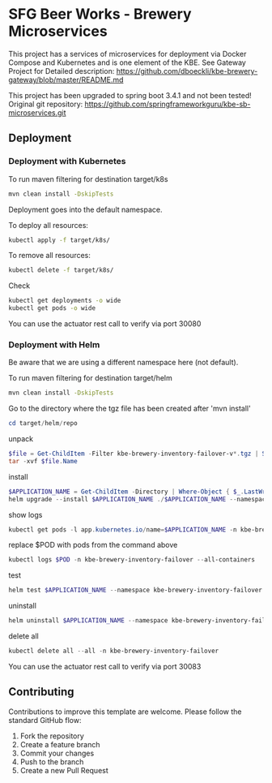 # SFG Beer Works - Brewery Microservices

This project has a services of microservices for deployment via Docker Compose and Kubernetes and is one element of the KBE.
See Gateway Project for Detailed description:
https://github.com/dboeckli/kbe-brewery-gateway/blob/master/README.md

This project has been upgraded to spring boot 3.4.1 and not been tested!
Original git repository: https://github.com/springframeworkguru/kbe-sb-microservices.git

## Deployment

### Deployment with Kubernetes

To run maven filtering for destination target/k8s
```bash
mvn clean install -DskipTests 
```

Deployment goes into the default namespace.

To deploy all resources:
```bash
kubectl apply -f target/k8s/
```

To remove all resources:
```bash
kubectl delete -f target/k8s/
```

Check
```bash
kubectl get deployments -o wide
kubectl get pods -o wide
```

You can use the actuator rest call to verify via port 30080

### Deployment with Helm

Be aware that we are using a different namespace here (not default).

To run maven filtering for destination target/helm
```bash
mvn clean install -DskipTests 
```

Go to the directory where the tgz file has been created after 'mvn install'
```powershell
cd target/helm/repo
```

unpack
```powershell
$file = Get-ChildItem -Filter kbe-brewery-inventory-failover-v*.tgz | Select-Object -First 1
tar -xvf $file.Name
```

install
```powershell
$APPLICATION_NAME = Get-ChildItem -Directory | Where-Object { $_.LastWriteTime -ge $file.LastWriteTime } | Select-Object -ExpandProperty Name
helm upgrade --install $APPLICATION_NAME ./$APPLICATION_NAME --namespace kbe-brewery-inventory-failover --create-namespace --wait --timeout 5m --debug --render-subchart-notes
```

show logs
```powershell
kubectl get pods -l app.kubernetes.io/name=$APPLICATION_NAME -n kbe-brewery-inventory-failover
```
replace $POD with pods from the command above
```powershell
kubectl logs $POD -n kbe-brewery-inventory-failover --all-containers
```

test
```powershell
helm test $APPLICATION_NAME --namespace kbe-brewery-inventory-failover --logs
```

uninstall
```powershell
helm uninstall $APPLICATION_NAME --namespace kbe-brewery-inventory-failover
```

delete all
```powershell
kubectl delete all --all -n kbe-brewery-inventory-failover
```


You can use the actuator rest call to verify via port 30083

## Contributing
Contributions to improve this template are welcome. Please follow the standard GitHub flow:
1. Fork the repository
2. Create a feature branch
3. Commit your changes
4. Push to the branch
5. Create a new Pull Request
